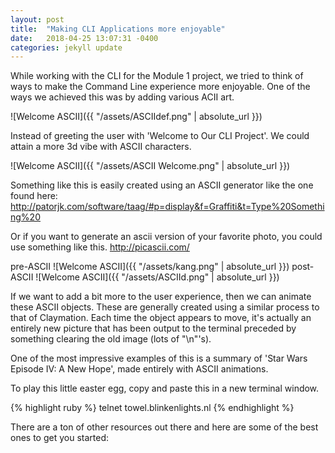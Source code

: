 ```yaml
---
layout: post
title:  "Making CLI Applications more enjoyable"
date:   2018-04-25 13:07:31 -0400
categories: jekyll update
---
```


While working with the CLI for the Module 1 project, we tried to think of ways to make the Command Line experience more enjoyable.  One of the ways we achieved this was by adding various ACII art.  

![Welcome ASCII]({{ "/assets/ASCIIdef.png" | absolute_url }})

Instead of greeting the user with 'Welcome to Our CLI Project'.  We could attain a more 3d vibe with ASCII characters.

![Welcome ASCII]({{ "/assets/ASCII Welcome.png" | absolute_url }})

Something like this is easily created using an ASCII generator like the one found here: http://patorjk.com/software/taag/#p=display&f=Graffiti&t=Type%20Something%20

Or if you want to generate an ascii version of your favorite photo, you could use something like this.
http://picascii.com/

pre-ASCII
![Welcome ASCII]({{ "/assets/kang.png" | absolute_url }})
post-ASCII
![Welcome ASCII]({{ "/assets/ASCIId.png" | absolute_url }})

If we want to add a bit more to the user experience, then we can animate these ASCII objects. These are generally created using a similar process to that of Claymation.  Each time the object appears to move, it's actually an entirely new picture that has been output to the terminal preceded by something clearing the old image (lots of "\n"'s).

One of the most impressive examples of this is a summary of 'Star Wars Episode IV: A New Hope', made entirely with ASCII animations.  

To play this little easter egg, copy and paste this in a new terminal window.

{% highlight ruby %}
  telnet towel.blinkenlights.nl
{% endhighlight %}


There are a ton of other resources out there and here are some of the best ones to get you started:





[jekyll-docs]: https://jekyllrb.com/docs/home
[jekyll-gh]:   https://github.com/jekyll/jekyll
[jekyll-talk]: https://talk.jekyllrb.com/
